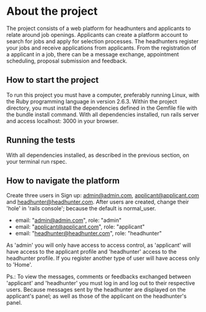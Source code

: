 # About the project
The project consists of a web platform for headhunters and applicants to relate around job openings. Applicants can create a platform account to search for jobs and apply for selection processes. The headhunters
register your jobs and receive applications from applicants. From the registration of a applicant in a job, there can be a message exchange, appointment scheduling, proposal submission and feedback.

## How to start the project
To run this project you must have a computer, preferably running Linux, with the Ruby programming language in version 2.6.3.
Within the project directory, you must install the dependencies defined in the Gemfile file with the bundle install command.
With all dependencies installed, run rails server and access localhost: 3000 in your browser.

## Running the tests
With all dependencies installed, as described in the previous section, on your terminal run rspec.

## How to navigate the platform
Create three users in Sign up: admin@admin.com, applicant@applicant.com and headhunter@headhunter.com. After users are created, change their 'hole' in 'rails console'; because the default is normal_user.

* email: "admin@admin.com", role: "admin"
* email: "applicant@applicant.com", role: "applicant"
* email: "headhunter@headhunter.com", role: "headhunter"

As 'admin' you will only have access to access control, as 'applicant' will have access to the applicant profile and 'headhunter' access to the headhunter profile. If you register another type of user will have access only to 'Home'.

Ps.: To view the messages, comments or feedbacks exchanged between 'applicant' and 'headhunter' you must log in and log out to their respective users. Because messages sent by the headhunter are displayed on the applicant's panel; as well as those of the applicant on the headhunter's panel.
